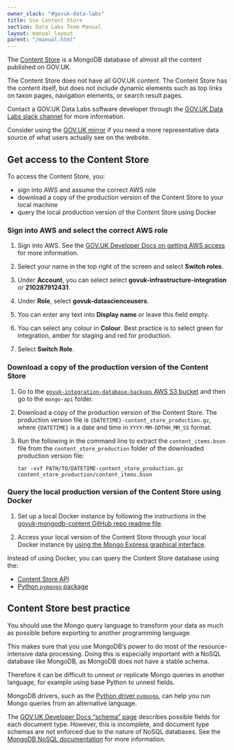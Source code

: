```yaml
---
owner_slack: "#govuk-data-labs"
title: Use Content Store
section: Data Labs Team Manual
layout: manual_layout
parent: "/manual.html"
---
```


The [Content Store](https://docs.publishing.service.gov.uk/apps/content-store.html) is a MongoDB database of almost all the content published on GOV.UK.

The Content Store does not have all GOV.UK content. The Content Store has the content itself, but does not include dynamic elements such as top links on taxon pages, navigation elements, or search result pages.

Contact a GOV.UK Data Labs software developer through the [GOV.UK Data Labs slack channel](https://gds.slack.com/archives/CHR4UQKU4) for more information.

Consider using the [GOV.UK mirror](/manual/datalabs-govuk-mirror.html) if you need a more representative data source of what users actually see on the website.

## Get access to the Content Store

To access the Content Store, you:

- sign into AWS and assume the correct AWS role
- download a copy of the production version of the Content Store to your local machine
- query the local production version of the Content Store using Docker

### Sign into AWS and select the correct AWS role

1. Sign into AWS. See the [GOV.UK Developer Docs on getting AWS access](https://docs.publishing.service.gov.uk/manual/get-started.html#7-get-aws-access) for more information.

1. Select your name in the top right of the screen and select __Switch roles__.

1. Under __Account__, you can select select __govuk-infrastructure-integration__ or __210287912431__.

1. Under __Role__, select __govuk-datascienceusers__.

1. You can enter any text into __Display name__ or leave this field empty.

1. You can select any colour in __Colour__. Best practice is to select green for integration, amber for staging and red for production.

1. Select __Switch Role__.

### Download a copy of the production version of the Content Store

1. Go to the [`govuk-integration-database-backups` AWS S3 bucket](https://s3.console.aws.amazon.com/s3/buckets/govuk-integration-database-backups?prefix=mongo-api%2F&region=eu-west-1) and then go to the `mongo-api` folder.

1. Download a copy of the production version of the Content Store. The production version file is `{DATETIME}-content_store_production.gz`, where `{DATETIME}` is a date and time in `YYYY-MM-DDTHH_MM_SS` format.

1. Run the following in the command line to extract the `content_items.bson` file from the `content_store_production` folder of the downloaded production version file:

    ```
    tar -xvf PATH/TO/DATETIME-content_store_production.gz content_store_production/content_items.bson
    ```

### Query the local production version of the Content Store using Docker

1.  Set up a local Docker instance by following the instructions in the [govuk-mongodb-content GitHub repo readme file](https://github.com/alphagov/govuk-mongodb-content).

1. Access your local version of the Content Store through your local Docker instance by [using the Mongo Express graphical interface](https://github.com/alphagov/govuk-mongodb-content#interact-with-mongodb-instance).

Instead of using Docker, you can query the Content Store database using the:

- [Content Store API](https://docs.publishing.service.gov.uk/apps/content-store/content-store-api.html)
- [Python `pymongo` package](https://github.com/alphagov/govuk-intent-detector/blob/define-content-schemas/notebooks/writing_aggregation_queries_for_content_store_with_pymongo.ipynb)

## Content Store best practice

You should use the Mongo query language to transform your data as much as possible before exporting to another programming language.

This makes sure that you use MongoDB’s power to do most of the resource-intensive data processing. Doing this is especially important with a NoSQL database like MongoDB, as MongoDB does not have a stable schema.

Therefore it can be difficult to unnest or replicate Mongo queries in another language, for example using base Python to unnest fields.

MongoDB drivers, such as the [Python driver `pymongo`](https://pymongo.readthedocs.io/), can help you run Mongo queries from an alternative language.

The [GOV.UK Developer Docs “schema” page](https://docs.publishing.service.gov.uk/content-schemas.html) describes possible fields for each document type. However, this is incomplete, and document type schemas are not enforced due to the nature of NoSQL databases. See the [MongoDB NoSQL documentation](https://www.mongodb.com/nosql-explained) for more information.
